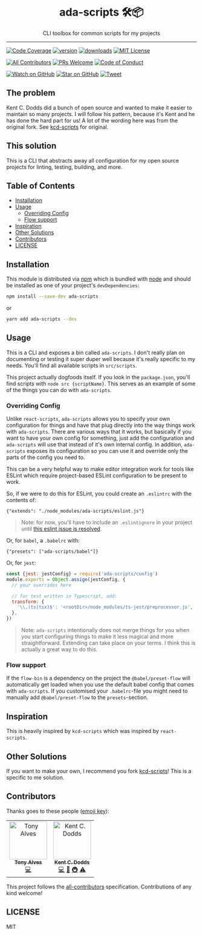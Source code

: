 <div align="center">
<h1>ada-scripts 🛠📦</h1>

<p>CLI toolbox for common scripts for my projects</p>
</div>

<hr />

<!-- [![Build Status][build-badge]][build] -->
[![Code Coverage][coverage-badge]][coverage]
[![version][version-badge]][package]
[![downloads][downloads-badge]][npmcharts]
[![MIT License][license-badge]][license]

[![All Contributors](https://img.shields.io/badge/all_contributors-12-orange.svg?style=flat-square)](#contributors)
[![PRs Welcome][prs-badge]][prs]
[![Code of Conduct][coc-badge]][coc]

[![Watch on GitHub][github-watch-badge]][github-watch]
[![Star on GitHub][github-star-badge]][github-star]
[![Tweet][twitter-badge]][twitter]

## The problem

Kent C. Dodds did a bunch of open source and wanted to make it easier to maintain so many
projects. I will follow his pattern, because it's Kent and he has done the hard part for us!
A lot of the wording here was from the original fork. See [kcd-scripts][kcd] for original.

## This solution

This is a CLI that abstracts away all configuration for my open source projects
for linting, testing, building, and more.

## Table of Contents

<!-- START doctoc generated TOC please keep comment here to allow auto update -->
<!-- DON'T EDIT THIS SECTION, INSTEAD RE-RUN doctoc TO UPDATE -->


- [Installation](#installation)
- [Usage](#usage)
  - [Overriding Config](#overriding-config)
  - [Flow support](#flow-support)
- [Inspiration](#inspiration)
- [Other Solutions](#other-solutions)
- [Contributors](#contributors)
- [LICENSE](#license)

<!-- END doctoc generated TOC please keep comment here to allow auto update -->

## Installation

This module is distributed via [npm][npm] which is bundled with [node][node] and
should be installed as one of your project's `devDependencies`:

```bash
npm install --save-dev ada-scripts
```

or

```bash
yarn add ada-scripts --dev
```

## Usage

This is a CLI and exposes a bin called `ada-scripts`. I don't really plan on
documenting or testing it super duper well because it's really specific to my
needs. You'll find all available scripts in `src/scripts`.

This project actually dogfoods itself. If you look in the `package.json`, you'll
find scripts with `node src {scriptName}`. This serves as an example of some
of the things you can do with `ada-scripts`.

### Overriding Config

Unlike `react-scripts`, `ada-scripts` allows you to specify your own
configuration for things and have that plug directly into the way things work
with `ada-scripts`. There are various ways that it works, but basically if you
want to have your own config for something, just add the configuration and
`ada-scripts` will use that instead of it's own internal config. In addition,
`ada-scripts` exposes its configuration so you can use it and override only
the parts of the config you need to.

This can be a very helpful way to make editor integration work for tools like
ESLint which require project-based ESLint configuration to be present to work.

So, if we were to do this for ESLint, you could create an `.eslintrc` with the
contents of:

```
{"extends": "./node_modules/ada-scripts/eslint.js"}
```

> Note: for now, you'll have to include an `.eslintignore` in your project until
> [this eslint issue is resolved](https://github.com/eslint/eslint/issues/9227).

Or, for `babel`, a `.babelrc` with:

```
{"presets": ["ada-scripts/babel"]}
```

Or, for `jest`:

```javascript
const {jest: jestConfig} = require('ada-scripts/config')
module.exports = Object.assign(jestConfig, {
  // your overrides here

  // for test written in Typescript, add:
  transform: {
    '\\.(ts|tsx)$': '<rootDir>/node_modules/ts-jest/preprocessor.js',
  },
})
```

> Note: `ada-scripts` intentionally does not merge things for you when you start
> configuring things to make it less magical and more straightforward. Extending
> can take place on your terms. I think this is actually a great way to do this.

### Flow support

If the `flow-bin` is a dependency on the project the `@babel/preset-flow` will automatically get loaded when you use the default babel config that comes with `ada-scripts`. If you customised your `.babelrc`-file you might need to manually add `@babel/preset-flow` to the `presets`-section.

## Inspiration

This is heavily inspired by `kcd-scripts` which was inspired by `react-scripts`.

## Other Solutions

If you want to make your own, I recommend you fork [kcd-scripts][kcd]! This is a specific to me solution.

## Contributors

Thanks goes to these people ([emoji key][emojis]):

<!-- ALL-CONTRIBUTORS-LIST:START - Do not remove or modify this section -->
<!-- prettier-ignore -->
<table><tr><td align="center"><a href="https://3alves.com"><img src="https://avatars3.githubusercontent.com/u/784848?s=460&v=4" width="100px;" alt="Tony Alves"/><br /><sub><b>Tony Alves</b></sub></a><br /><a href="https://github.com/talves/ada-scripts/commits?author=talves" title="Code">💻</a></td><td align="center"><a href="https://kentcdodds.com"><img src="https://avatars.githubusercontent.com/u/1500684?v=3" width="100px;" alt="Kent C. Dodds"/><br /><sub><b>Kent C. Dodds</b></sub></a><br /><a href="https://github.com/talves/ada-scripts/commits?author=kentcdodds" title="Code">💻</a> <a href="https://github.com/talves/ada-scripts/commits?author=kentcdodds" title="Documentation">📖</a> <a href="#infra-kentcdodds" title="Infrastructure (Hosting, Build-Tools, etc)">🚇</a> <a href="https://github.com/talves/ada-scripts/commits?author=kentcdodds" title="Tests">⚠️</a></td></tr></table>

<!-- ALL-CONTRIBUTORS-LIST:END -->

This project follows the [all-contributors][all-contributors] specification.
Contributions of any kind welcome!

## LICENSE

MIT

[kcd]: https://github.com/kentcdodds/kcd-scripts
[npm]: https://www.npmjs.com/
[node]: https://nodejs.org
[build-badge]: https://img.shields.io/travis/talves/ada-scripts.svg?style=flat-square
[build]: https://travis-ci.org/talves/ada-scripts
[coverage-badge]: https://img.shields.io/codecov/c/github/talves/ada-scripts.svg?style=flat-square
[coverage]: https://codecov.io/github/talves/ada-scripts
[version-badge]: https://img.shields.io/npm/v/ada-scripts.svg?style=flat-square
[package]: https://www.npmjs.com/package/ada-scripts
[downloads-badge]: https://img.shields.io/npm/dm/ada-scripts.svg?style=flat-square
[npmcharts]: http://npmcharts.com/compare/ada-scripts
[license-badge]: https://img.shields.io/npm/l/ada-scripts.svg?style=flat-square
[license]: https://github.com/talves/ada-scripts/blob/master/LICENSE
[prs-badge]: https://img.shields.io/badge/PRs-welcome-brightgreen.svg?style=flat-square
[prs]: http://makeapullrequest.com
[donate-badge]: https://img.shields.io/badge/$-support-green.svg?style=flat-square
[coc-badge]: https://img.shields.io/badge/code%20of-conduct-ff69b4.svg?style=flat-square
[coc]: https://github.com/talves/ada-scripts/blob/master/other/CODE_OF_CONDUCT.md
[github-watch-badge]: https://img.shields.io/github/watchers/talves/ada-scripts.svg?style=social
[github-watch]: https://github.com/talves/ada-scripts/watchers
[github-star-badge]: https://img.shields.io/github/stars/talves/ada-scripts.svg?style=social
[github-star]: https://github.com/talves/ada-scripts/stargazers
[twitter]: https://twitter.com/intent/tweet?text=Check%20out%20ada-scripts!%20https://github.com/talves/ada-scripts%20%F0%9F%91%8D
[twitter-badge]: https://img.shields.io/twitter/url/https/github.com/talves/ada-scripts.svg?style=social
[emojis]: https://github.com/kentcdodds/all-contributors#emoji-key
[all-contributors]: https://github.com/kentcdodds/all-contributors
